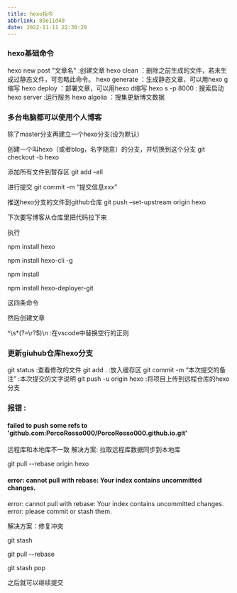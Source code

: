 ```yaml
---
title: hexo指令
abbrlink: 89e11d40
date: 2022-11-11 22:30:29
---
```


### hexo基础命令

hexo new post "文章名" :创建文章
hexo clean ：删除之前生成的文件，若未生成过静态文件，可忽略此命令。
hexo generate ：生成静态文章，可以用hexo g缩写
hexo deploy ：部署文章，可以用hexo d缩写
hexo s -p 8000 : 搜索启动
hexo server :运行服务
hexo algolia ：搜集更新博文数据

### 多台电脑都可以使用个人博客

除了master分支再建立一个hexo分支(设为默认)

创建一个叫hexo（或者blog，名字随意）的分支，并切换到这个分支
git checkout -b hexo

添加所有文件到暂存区
git add –all

进行提交
git commit -m “提交信息xxx”

推送hexo分支的文件到github仓库
git push –set-upstream origin hexo

下次要写博客从仓库里把代码拉下来

执行

npm install hexo

npm install hexo-cli -g

npm install

npm install hexo-deployer-git

这四条命令

然后创建文章

^\s*(?=\r?$)\n  :在vscode中替换空行的正则



### 更新giuhub仓库hexo分支

git status  :查看修改的文件
git add .  :放入缓存区
git commit -m “本次提交的备注”  :本次提交的文字说明
git push -u origin hexo    :将项目上传到远程仓库的hexo分支



###  报错 :

#### failed to push some refs to 'github.com:PorcoRosso000/PorcoRosso000.github.io.git' 

远程库和本地库不一致 
解决方案: 拉取远程库数据同步到本地库      

git pull --rebase origin hexo 



#### error: cannot pull with rebase: Your index contains uncommitted changes.

error: cannot pull with rebase: Your index contains uncommitted changes.
error: please commit or stash them.

解决方案：修复冲突

git stash

git pull --rebase

git stash pop

之后就可以继续提交